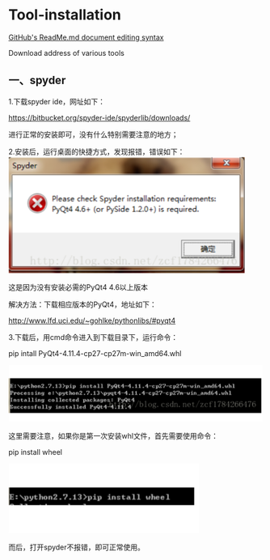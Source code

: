 # Tool-installation
[GitHub's ReadMe.md document editing syntax](https://www.jianshu.com/p/9ab92efc286a)

Download address of various tools

## 一、spyder

1.下载spyder ide，网址如下：

https://bitbucket.org/spyder-ide/spyderlib/downloads/

进行正常的安装即可，没有什么特别需要注意的地方；

2.安装后，运行桌面的快捷方式，发现报错，错误如下：
![error](https://github.com/H-YMing/Tool-installation/blob/master/image/1.png)

这是因为没有安装必需的PyQt4 4.6以上版本

解决方法：下载相应版本的PyQt4，地址如下：

http://www.lfd.uci.edu/~gohlke/pythonlibs/#pyqt4

3.下载后，用cmd命令进入到下载目录下，运行命令：

pip intall PyQt4-4.11.4-cp27-cp27m-win_amd64.whl

![cmd](https://github.com/H-YMing/Tool-installation/blob/master/image/2.png)

这里需要注意，如果你是第一次安装whl文件，首先需要使用命令：

pip install wheel

![cmd](https://github.com/H-YMing/Tool-installation/blob/master/image/3.png)

而后，打开spyder不报错，即可正常使用。
